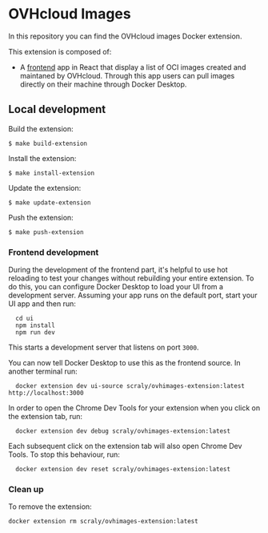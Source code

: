 # OVHcloud Images

In this repository you can find the OVHcloud images Docker extension.

This extension is composed of:

- A [frontend](./ui) app in React that display a list of OCI images created and maintaned by OVHcloud. Through this app users can pull images directly on their machine through Docker Desktop.

## Local development

Build the extension:
```shell
$ make build-extension
```

Install the extension:
```shell
$ make install-extension
```

Update the extension:
```shell
$ make update-extension
```

Push the extension:
```shell
$ make push-extension
```

### Frontend development

During the development of the frontend part, it's helpful to use hot reloading to test your changes without rebuilding your entire extension. To do this, you can configure Docker Desktop to load your UI from a development server.
Assuming your app runs on the default port, start your UI app and then run:

```shell
  cd ui
  npm install
  npm run dev
```

This starts a development server that listens on port `3000`.

You can now tell Docker Desktop to use this as the frontend source. In another terminal run:

```shell
  docker extension dev ui-source scraly/ovhimages-extension:latest http://localhost:3000
```

In order to open the Chrome Dev Tools for your extension when you click on the extension tab, run:

```shell
  docker extension dev debug scraly/ovhimages-extension:latest
```

Each subsequent click on the extension tab will also open Chrome Dev Tools. To stop this behaviour, run:

```shell
  docker extension dev reset scraly/ovhimages-extension:latest
```

### Clean up

To remove the extension:

```shell
docker extension rm scraly/ovhimages-extension:latest
```
